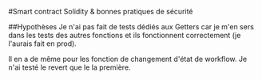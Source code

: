 #Smart contract Solidity & bonnes pratiques de sécurité

##Hypothèses
Je n'ai pas fait de tests dédiés aux Getters car je m'en sers dans les tests des autres fonctions et ils fonctionnent correctement (je l'aurais fait en prod).


Il en a de même pour les fonction de changement d'état de workflow. Je n'ai testé le revert que le la première.
